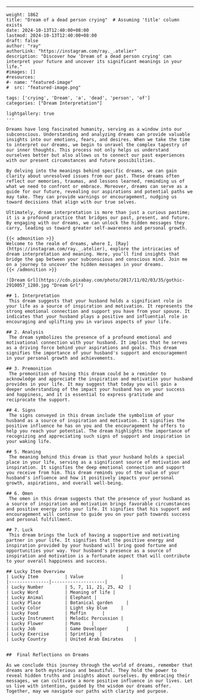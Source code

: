---
    weight: 1862
    title: "Dream of a dead person crying"  # Assuming 'title' column exists
    date: 2024-10-13T12:40:00+08:00
    lastmod: 2024-10-13T12:40:00+08:00
    draft: false
    author: "ray"
    authorLink: "https://instagram.com/ray._.atelier"
    description: "Discover how 'Dream of a dead person crying' can interpret your future and uncover its significant meanings in your life."
    #images: []
    #resources:
    #- name: "featured-image"
    #  src: "featured-image.png"
    
    tags: ['crying', 'Dream', 'a', 'dead', 'person', 'of']
    categories: ["Dream Interpretation"]
    
    lightgallery: true
    ---
    
    Dreams have long fascinated humanity, serving as a window into our subconscious. Understanding and analyzing dreams can provide valuable insights into our emotions, fears, and desires. When we take the time to interpret our dreams, we begin to unravel the complex tapestry of our inner thoughts. This process not only helps us understand ourselves better but also allows us to connect our past experiences with our present circumstances and future possibilities.
    
    By delving into the meanings behind specific dreams, we can gain clarity about unresolved issues from our past. These dreams often reflect our memories, traumas, and lessons learned, reminding us of what we need to confront or embrace. Moreover, dreams can serve as a guide for our future, revealing our aspirations and potential paths we may take. They can provide warnings or encouragement, nudging us toward decisions that align with our true selves.
    
    Ultimately, dream interpretation is more than just a curious pastime; it is a profound practice that bridges our past, present, and future. By engaging with our dreams, we can unlock the hidden messages they carry, leading us toward greater self-awareness and personal growth.
    
    {{< admonition >}}
    Welcome to the realm of dreams, where I, [Ray](https://instagram.com/ray._.atelier), explore the intricacies of dream interpretation and meaning. Here, you’ll find insights that bridge the gap between your subconscious and conscious mind. Join me on a journey to uncover the hidden messages in your dreams.
    {{< /admonition >}}
    
    ![Dream Grl](https://cdn.pixabay.com/photo/2017/11/02/03/35/gothic-2910057_1280.jpg "Dream Grl")
    
    ## 1. Interpretation
     This dream suggests that your husband holds a significant role in your life as a source of inspiration and motivation. It represents the strong emotional connection and support you have from your spouse. It indicates that your husband plays a positive and influential role in encouraging and uplifting you in various aspects of your life.
    
    ## 2. Analysis
     The dream symbolizes the presence of a profound emotional and motivational connection with your husband. It implies that he serves as a driving force behind your aspirations and goals. This dream signifies the importance of your husband's support and encouragement in your personal growth and achievements.
    
    ## 3. Premonition
     The premonition of having this dream could be a reminder to acknowledge and appreciate the inspiration and motivation your husband provides in your life. It may suggest that today you will gain a deeper understanding of the impact your husband has on your success and happiness, and it is essential to express gratitude and reciprocate the support.
    
    ## 4. Signs
     The signs conveyed in this dream include the symbolism of your husband as a source of inspiration and motivation. It signifies the positive influence he has on you and the encouragement he offers to help you reach your potential. The dream highlights the importance of recognizing and appreciating such signs of support and inspiration in your waking life.
    
    ## 5. Meaning
     The meaning behind this dream is that your husband holds a special place in your life, serving as a significant source of motivation and inspiration. It signifies the deep emotional connection and support you receive from him. This dream reminds you of the value of your husband's influence and how it positively impacts your personal growth, aspirations, and overall well-being.
    
    ## 6. Omen
     The omen in this dream suggests that the presence of your husband as a source of inspiration and motivation brings favorable circumstances and positive energy into your life. It signifies that his support and encouragement will continue to guide you on your path towards success and personal fulfillment.
    
    ## 7. Luck
     This dream brings the luck of having a supportive and motivating partner in your life. It signifies that the positive energy and inspiration provided by your husband will bring good fortune and opportunities your way. Your husband's presence as a source of inspiration and motivation is a fortunate aspect that will contribute to your overall happiness and success.
    
    ## Lucky Item Overview
    | Lucky Item          | Value              |
    |---------------|--------------------|
    | Lucky Number        | 5, 7, 11, 21, 25, 42  |
    | Lucky Word          | Meaning of life |
    | Lucky Animal        | Elephant |
    | Lucky Place         | Botanical garden     |
    | Lucky Color         | Light sky blue     |
    | Lucky Food          | Muffin      |
    | Lucky Instrument    | Melodic Percussion |
    | Lucky Flower        | Mums    |
    | Lucky Job           | Game Developer       |
    | Lucky Exercise      | Sprinting  |
    | Lucky Country       | United Arab Emirates    |
    
    
    ##  Final Reflections on Dreams
    
    As we conclude this journey through the world of dreams, remember that dreams are both mysterious and beautiful. They hold the power to reveal hidden truths and insights about ourselves. By embracing their messages, we can cultivate a more positive influence in our lives. Let us live with intention, guided by the wisdom our dreams offer. Together, may we navigate our paths with clarity and purpose.
    